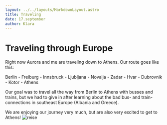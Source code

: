 ```yaml
---
layout: ../../layouts/MarkdownLayout.astro
title: Traveling
date: 17.september
author: Klara
---
```


# Traveling through Europe

Right now Aurora and me are traveling down to Athens. Our route goes like this:

Berlin - Freiburg - Innsbruck - Ljubljana - Novalja - Zadar - Hvar - Dubrovnik - Kotor - Athens

Our goal was to travel all the way from Berlin to Athens with busses and trains, but we had to give in after learning about the bad bus- and train-connections in southeast Europe (Albania and Greece).

We are enjoying our journey very much, but are also very excited to get to Athens!
![reise](./images/backpack.jpeg)
